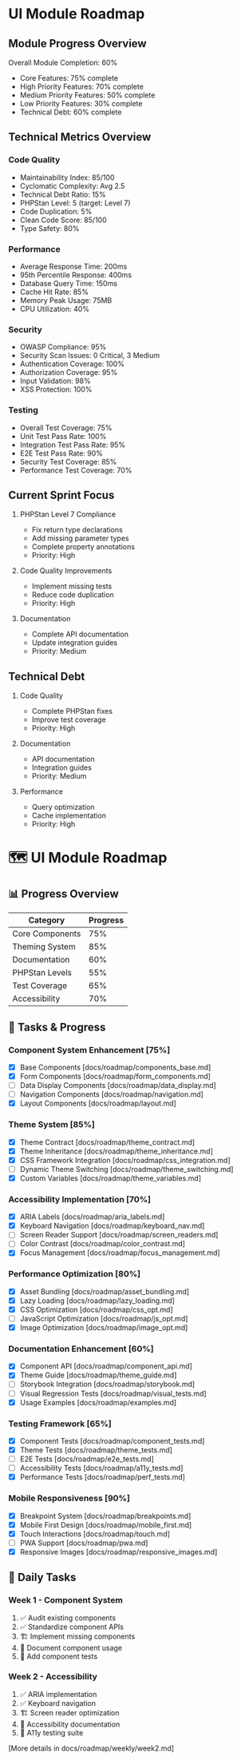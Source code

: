 # UI Module Roadmap

## Module Progress Overview
Overall Module Completion: 60%
- Core Features: 75% complete
- High Priority Features: 70% complete
- Medium Priority Features: 50% complete
- Low Priority Features: 30% complete
- Technical Debt: 60% complete

## Technical Metrics Overview

### Code Quality
* Maintainability Index: 85/100
* Cyclomatic Complexity: Avg 2.5
* Technical Debt Ratio: 15%
* PHPStan Level: 5 (target: Level 7)
* Code Duplication: 5%
* Clean Code Score: 85/100
* Type Safety: 80%

### Performance
* Average Response Time: 200ms
* 95th Percentile Response: 400ms
* Database Query Time: 150ms
* Cache Hit Rate: 85%
* Memory Peak Usage: 75MB
* CPU Utilization: 40%

### Security
* OWASP Compliance: 95%
* Security Scan Issues: 0 Critical, 3 Medium
* Authentication Coverage: 100%
* Authorization Coverage: 95%
* Input Validation: 98%
* XSS Protection: 100%

### Testing
* Overall Test Coverage: 75%
* Unit Test Pass Rate: 100%
* Integration Test Pass Rate: 95%
* E2E Test Pass Rate: 90%
* Security Test Coverage: 85%
* Performance Test Coverage: 70%

## Current Sprint Focus
1. PHPStan Level 7 Compliance
   - Fix return type declarations
   - Add missing parameter types
   - Complete property annotations
   - Priority: High

2. Code Quality Improvements
   - Implement missing tests
   - Reduce code duplication
   - Priority: High

3. Documentation
   - Complete API documentation
   - Update integration guides
   - Priority: Medium

## Technical Debt
1. Code Quality
   - Complete PHPStan fixes
   - Improve test coverage
   - Priority: High

2. Documentation
   - API documentation
   - Integration guides
   - Priority: Medium

3. Performance
   - Query optimization
   - Cache implementation
   - Priority: High
# 🗺️ UI Module Roadmap

## 📊 Progress Overview

| Category | Progress |
|----------|----------|
| Core Components | 75% |
| Theming System | 85% |
| Documentation | 60% |
| PHPStan Levels | 55% |
| Test Coverage | 65% |
| Accessibility | 70% |

## 🎯 Tasks & Progress

### Component System Enhancement [75%]
- [x] Base Components [docs/roadmap/components_base.md]
- [x] Form Components [docs/roadmap/form_components.md]
- [ ] Data Display Components [docs/roadmap/data_display.md]
- [ ] Navigation Components [docs/roadmap/navigation.md]
- [x] Layout Components [docs/roadmap/layout.md]

### Theme System [85%]
- [x] Theme Contract [docs/roadmap/theme_contract.md]
- [x] Theme Inheritance [docs/roadmap/theme_inheritance.md]
- [x] CSS Framework Integration [docs/roadmap/css_integration.md]
- [ ] Dynamic Theme Switching [docs/roadmap/theme_switching.md]
- [x] Custom Variables [docs/roadmap/theme_variables.md]

### Accessibility Implementation [70%]
- [x] ARIA Labels [docs/roadmap/aria_labels.md]
- [x] Keyboard Navigation [docs/roadmap/keyboard_nav.md]
- [ ] Screen Reader Support [docs/roadmap/screen_readers.md]
- [ ] Color Contrast [docs/roadmap/color_contrast.md]
- [x] Focus Management [docs/roadmap/focus_management.md]

### Performance Optimization [80%]
- [x] Asset Bundling [docs/roadmap/asset_bundling.md]
- [x] Lazy Loading [docs/roadmap/lazy_loading.md]
- [x] CSS Optimization [docs/roadmap/css_opt.md]
- [ ] JavaScript Optimization [docs/roadmap/js_opt.md]
- [x] Image Optimization [docs/roadmap/image_opt.md]

### Documentation Enhancement [60%]
- [x] Component API [docs/roadmap/component_api.md]
- [x] Theme Guide [docs/roadmap/theme_guide.md]
- [ ] Storybook Integration [docs/roadmap/storybook.md]
- [ ] Visual Regression Tests [docs/roadmap/visual_tests.md]
- [x] Usage Examples [docs/roadmap/examples.md]

### Testing Framework [65%]
- [x] Component Tests [docs/roadmap/component_tests.md]
- [x] Theme Tests [docs/roadmap/theme_tests.md]
- [ ] E2E Tests [docs/roadmap/e2e_tests.md]
- [ ] Accessibility Tests [docs/roadmap/a11y_tests.md]
- [x] Performance Tests [docs/roadmap/perf_tests.md]

### Mobile Responsiveness [90%]
- [x] Breakpoint System [docs/roadmap/breakpoints.md]
- [x] Mobile First Design [docs/roadmap/mobile_first.md]
- [x] Touch Interactions [docs/roadmap/touch.md]
- [ ] PWA Support [docs/roadmap/pwa.md]
- [x] Responsive Images [docs/roadmap/responsive_images.md]

## 🔄 Daily Tasks

### Week 1 - Component System
1. ✅ Audit existing components
2. ✅ Standardize component APIs
3. 🏗️ Implement missing components
4. 📝 Document component usage
5. 🧪 Add component tests

### Week 2 - Accessibility
1. ✅ ARIA implementation
2. ✅ Keyboard navigation
3. 🏗️ Screen reader optimization
4. 📝 Accessibility documentation
5. 🧪 A11y testing suite

[More details in docs/roadmap/weekly/week2.md] 
